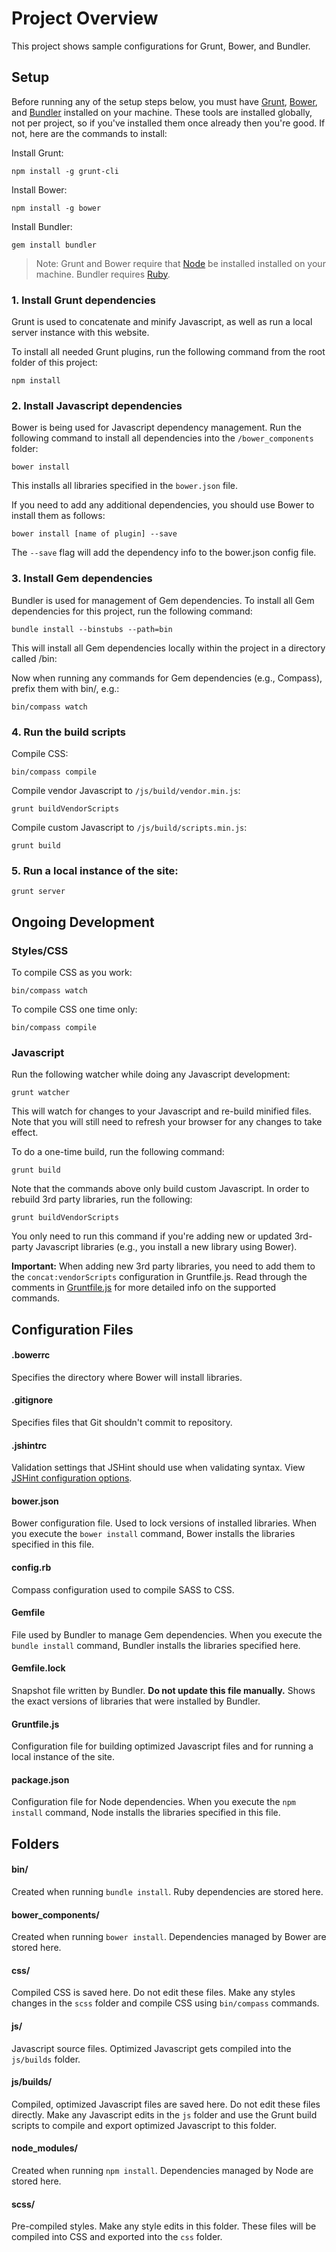 # Project Overview

This project shows sample configurations for Grunt, Bower, and Bundler.


## Setup


Before running any of the setup steps below, you must have [Grunt](http://gruntjs.com), [Bower](http://bower.io), and [Bundler](http://bundler.io) installed on your machine. These tools are installed globally, not per project, so if you've installed them once already then you're good. If not, here are the commands to install:

Install Grunt:

    npm install -g grunt-cli

Install Bower:

    npm install -g bower

Install Bundler:

    gem install bundler

> Note: Grunt and Bower require that [Node](http://nodejs.org/) be installed installed on your machine. Bundler requires [Ruby](https://www.ruby-lang.org/en/installation/).


### 1. Install Grunt dependencies

Grunt is used to concatenate and minify Javascript, as well as run a local server instance with this website.

To install all needed Grunt plugins, run the following command from the root folder of this project:

    npm install


### 2. Install Javascript dependencies

Bower is being used for Javascript dependency management. Run the following command to install all dependencies into the `/bower_components` folder:

    bower install

This installs all libraries specified in the `bower.json` file.

 If you need to add any additional dependencies, you should use Bower to install them as follows:

    bower install [name of plugin] --save

The `--save` flag will add the dependency info to the bower.json config file.


### 3. Install Gem dependencies

Bundler is used for management of Gem dependencies. To install all Gem dependencies for this project, run the following command:

    bundle install --binstubs --path=bin

This will install all Gem dependencies locally within the project in a directory called /bin:

Now when running any commands for Gem dependencies (e.g., Compass), prefix them with bin/, e.g.:
    
    bin/compass watch


### 4. Run the build scripts

Compile CSS:

    bin/compass compile

Compile vendor Javascript to `/js/build/vendor.min.js`:

    grunt buildVendorScripts

Compile custom Javascript to `/js/build/scripts.min.js`:

    grunt build


### 5. Run a local instance of the site:

    grunt server



## Ongoing Development


### Styles/CSS

To compile CSS as you work:
    
    bin/compass watch

To compile CSS one time only:

    bin/compass compile


### Javascript

Run the following watcher while doing any Javascript development:

    grunt watcher

This will watch for changes to your Javascript and re-build minified files. Note that you will still need to refresh
your browser for any changes to take effect.

To do a one-time build, run the following command:

    grunt build

Note that the commands above only build custom Javascript. In order to rebuild 3rd party libraries, run the following:

    grunt buildVendorScripts

You only need to run this command if you're adding new or updated 3rd-party Javascript libraries (e.g., you install a new library using Bower).

**Important:** When adding new 3rd party libraries, you need to add them to the `concat:vendorScripts`
configuration in Gruntfile.js. Read through the comments in [Gruntfile.js](./Gruntfile.js) for more detailed info on the supported commands.


## Configuration Files

#### .bowerrc

Specifies the directory where Bower will install libraries.

#### .gitignore

Specifies files that Git shouldn't commit to repository.

#### .jshintrc

Validation settings that JSHint should use when validating syntax. View [JSHint configuration options](http://www.jshint.com/docs/options/).

#### bower.json

Bower configuration file. Used to lock versions of installed libraries. When you execute the `bower install` command, Bower installs the libraries specified in this file.

#### config.rb

Compass configuration used to compile SASS to CSS.

#### Gemfile

File used by Bundler to manage Gem dependencies. When you execute the `bundle install` command, Bundler installs the libraries specified here.

#### Gemfile.lock

Snapshot file written by Bundler. **Do not update this file manually.** Shows the exact versions of libraries that were installed by Bundler. 

#### Gruntfile.js

Configuration file for building optimized Javascript files and for running a local instance of the site.

#### package.json

Configuration file for Node dependencies. When you execute the `npm install` command, Node installs the libraries specified in this file.


## Folders

#### bin/

Created when running `bundle install`. Ruby dependencies are stored here.

#### bower_components/

Created when running `bower install`. Dependencies managed by Bower are stored here.

#### css/

Compiled CSS is saved here. Do not edit these files. Make any styles changes in the `scss` folder and compile CSS using `bin/compass` commands.

#### js/

Javascript source files. Optimized Javascript gets compiled into the `js/builds` folder.

#### js/builds/

Compiled, optimized Javascript files are saved here. Do not edit these files directly. Make any Javascript edits in the `js` folder and use the Grunt build scripts to compile and export optimized Javascript to this folder.

#### node_modules/

Created when running `npm install`. Dependencies managed by Node are stored here.

#### scss/

Pre-compiled styles. Make any style edits in this folder. These files will be compiled into CSS and exported into the `css` folder.


